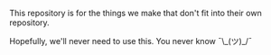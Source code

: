 This repository is for the things we make that don't fit into their own repository.

Hopefully, we'll never need to use this. You never know ¯\\\_(ツ)_/¯
